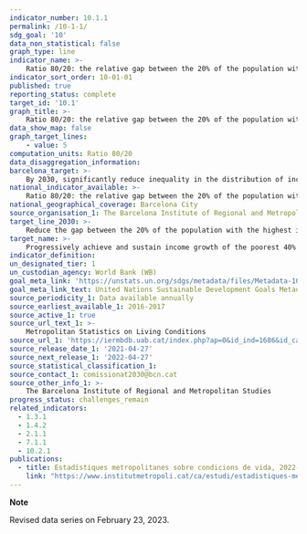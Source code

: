 ```yaml
---
indicator_number: 10.1.1
permalink: /10-1-1/
sdg_goal: '10'
data_non_statistical: false
graph_type: line
indicator_name: >-
    Ratio 80/20: the relative gap between the 20% of the population with the highest income and the 20% with the lowest income
indicator_sort_order: 10-01-01
published: true
reporting_status: complete
target_id: '10.1'
graph_title: >-
    Ratio 80/20: the relative gap between the 20% of the population with the highest income and the 20% with the lowest income
data_show_map: false
graph_target_lines:
    - value: 5
computation_units: Ratio 80/20
data_disaggregation_information: 
barcelona_target: >-
    By 2030, significantly reduce inequality in the distribution of income in Barcelona, while preventing the city’s average Gross Available Family Income differing from the Metropolitan average
national_indicator_available: >-
    Ratio 80/20: the relative gap between the 20% of the population with the highest income and the 20% with the lowest income
national_geographical_coverage: Barcelona City
source_organisation_1: The Barcelona Institute of Regional and Metropolitan Studies 
target_line_2030: >-
    Reduce the gap between the 20% of the population with the highest incomes and the 20% with the lowest incomes to less than 5
target_name: >-
    Progressively achieve and sustain income growth of the poorest 40% of the population at a rate higher than the national average
indicator_definition:
un_designated_tier: 1
un_custodian_agency: World Bank (WB)
goal_meta_link: 'https://unstats.un.org/sdgs/metadata/files/Metadata-10-01-01.pdf'
goal_meta_link_text: United Nations Sustainable Development Goals Metadata (pdf 894kB)
source_periodicity_1: Data available annually
source_earliest_available_1: 2016-2017
source_active_1: true
source_url_text_1: >-
    Metropolitan Statistics on Living Conditions
source_url_1: 'https://iermbdb.uab.cat/index.php?ap=0&id_ind=1686&id_cat=423'
source_release_date_1: '2021-04-27'
source_next_release_1: '2022-04-27'
source_statistical_classification_1: 
source_contact_1: comissionat2030@bcn.cat
source_other_info_1: >-
    The Barcelona Institute of Regional and Metropolitan Studies
progress_status: challenges_remain
related_indicators: 
  - 1.3.1
  - 1.4.2
  - 2.1.1
  - 7.1.1
  - 10.2.1
publications:
  - title: Estadístiques metropolitanes sobre condicions de vida, 2022-2023. Resultats sintètics
    link: "https://www.institutmetropoli.cat/ca/estudi/estadistiques-metropolitanes-sobre-condicions-vida-2022-2023/"
---
```

**Note**

Revised data series on February 23, 2023.
